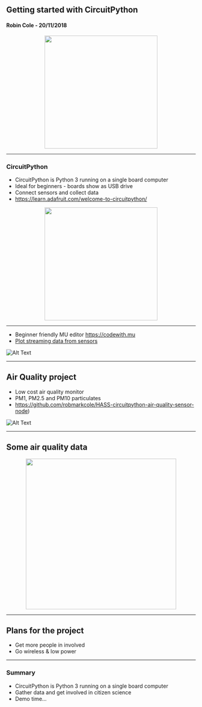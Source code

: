 ## Getting started with CircuitPython
#### Robin Cole - 20/11/2018


<p align="center">
<img src="https://cdn-shop.adafruit.com/1200x900/3403-04.jpg" width="300">
</p>

---

### CircuitPython
* CircuitPython is Python 3 running on a single board computer
* Ideal for beginners - boards show as USB drive
* Connect sensors and collect data
* https://learn.adafruit.com/welcome-to-circuitpython/

<p align="center">
<img src="https://cdn-shop.adafruit.com/1200x900/3403-04.jpg" width="300">
</p>

---

* Beginner friendly MU editor https://codewith.mu
* [Plot streaming data from sensors](https://codewith.mu/en/tutorials/1.0/plotter)

![Alt Text](https://codewith.mu/img/en/tutorials/python3_plotter.gif)

---

## Air Quality project

* Low cost air quality monitor
* PM1, PM2.5 and PM10 particulates
* https://github.com/robmarkcole/HASS-circuitpython-air-quality-sensor-node)

![Alt Text](https://github.com/robmarkcole/HASS-circuitpython-air-quality-sensor-node/blob/master/images/ezgif.com-video-to-gif.gif)


---

## Some air quality data

<p align="center">
<img src="https://github.com/robmarkcole/HASS-circuitpython-air-quality-sensor-node/blob/master/images/data.png" width="400">
</p>

---

## Plans for the project

* Get more people in involved
* Go wireless & low power



---

### Summary

- CircuitPython is Python 3 running on a single board computer
- Gather data and get involved in citizen science
- Demo time...
